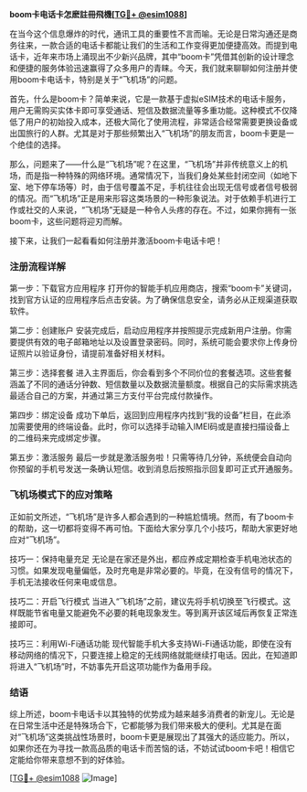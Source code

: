 **boom卡电话卡怎麽註冊飛機[[TG💪+ @esim1088](https://t.me/s/esim1088)]**

在当今这个信息爆炸的时代，通讯工具的重要性不言而喻。无论是日常沟通还是商务往来，一款合适的电话卡都能让我们的生活和工作变得更加便捷高效。而提到电话卡，近年来市场上涌现出不少新兴品牌，其中“boom卡”凭借其创新的设计理念和便捷的服务体验迅速赢得了众多用户的青睐。今天，我们就来聊聊如何注册并使用boom卡电话卡，特别是关于“飞机场”的问题。

首先，什么是boom卡？简单来说，它是一款基于虚拟eSIM技术的电话卡服务，用户无需购买实体卡即可享受通话、短信及数据流量等多重功能。这种模式不仅降低了用户的初始投入成本，还极大简化了使用流程，非常适合经常需要更换设备或出国旅行的人群。尤其是对于那些频繁出入“飞机场”的朋友而言，boom卡更是一个绝佳的选择。

那么，问题来了——什么是“飞机场”呢？在这里，“飞机场”并非传统意义上的机场，而是指一种特殊的网络环境。通常情况下，当我们身处某些封闭空间（如地下室、地下停车场等）时，由于信号覆盖不足，手机往往会出现无信号或者信号极弱的情况。而“飞机场”正是用来形容这类场景的一种形象说法。对于依赖手机进行工作或社交的人来说，“飞机场”无疑是一种令人头疼的存在。不过，如果你拥有一张boom卡，这些问题将迎刃而解。

接下来，让我们一起看看如何注册并激活boom卡电话卡吧！

### 注册流程详解

第一步：下载官方应用程序
打开你的智能手机应用商店，搜索“boom卡”关键词，找到官方认证的应用程序后点击安装。为了确保信息安全，请务必从正规渠道获取软件。

第二步：创建账户
安装完成后，启动应用程序并按照提示完成新用户注册。你需要提供有效的电子邮箱地址以及设置登录密码。同时，系统可能会要求你上传身份证照片以验证身份，请提前准备好相关材料。

第三步：选择套餐
进入主界面后，你会看到多个不同价位的套餐选项。这些套餐涵盖了不同的通话分钟数、短信数量以及数据流量额度。根据自己的实际需求挑选最适合自己的方案，并通过第三方支付平台完成付款操作。

第四步：绑定设备
成功下单后，返回到应用程序内找到“我的设备”栏目，在此添加需要使用的终端设备。此时，你可以选择手动输入IMEI码或是直接扫描设备上的二维码来完成绑定步骤。

第五步：激活服务
最后一步就是激活服务啦！只需等待几分钟，系统便会自动向你预留的手机号发送一条确认短信。收到消息后按照指示回复即可正式开通服务。

### 飞机场模式下的应对策略

正如前文所述，“飞机场”是许多人都会遇到的一种尴尬情境。然而，有了boom卡的帮助，这一切都将变得不再可怕。下面给大家分享几个小技巧，帮助大家更好地应对“飞机场”。

技巧一：保持电量充足
无论是在家还是外出，都应养成定期检查手机电池状态的习惯。如果发现电量偏低，及时充电是非常必要的。毕竟，在没有信号的情况下，手机无法接收任何来电或信息。

技巧二：开启飞行模式
当进入“飞机场”之前，建议先将手机切换至飞行模式。这样既能节省电量又能避免不必要的耗电现象发生。等到离开该区域后再恢复正常连接即可。

技巧三：利用Wi-Fi通话功能
现代智能手机大多支持Wi-Fi通话功能，即使在没有移动网络的情况下，只要连接上稳定的无线网络就能继续打电话。因此，在知道即将进入“飞机场”时，不妨事先开启这项功能作为备用手段。

### 结语

综上所述，boom卡电话卡以其独特的优势成为越来越多消费者的新宠儿。无论是在日常生活中还是特殊场合下，它都能够为我们带来极大的便利。尤其是在面对“飞机场”这类挑战性场景时，boom卡更是展现出了其强大的适应能力。所以，如果你还在为寻找一款高品质的电话卡而苦恼的话，不妨试试boom卡吧！相信它定能给你带来意想不到的好体验。

[[TG💪+ @esim1088](https://t.me/s/esim1088) ![Image](https://i.postimg.cc/4NQfJmqS/Snipaste-2025-05-13-00-14-12.png)]
